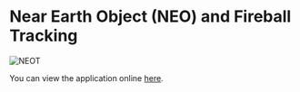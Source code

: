 # Near Earth Object (NEO) and Fireball Tracking
![NEOT](https://raw.githubusercontent.com/kvistrup/neo_fireball_tracking/master/www/meteor.jpg)

You can view the application online [here](http://kvistrup.shinyapps.io/neo_fireball_tracking/).